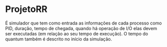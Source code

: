 # ProjetoRR
É simulador que tem como entrada as informações de cada processo como PID, duração, tempo de chegada, quando há operação de I/O  elas devem ser executadas (em relação ao seu tempo de execução). O tempo do quantum também é descrito no início da simulação.
